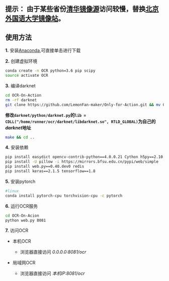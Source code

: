 ## **提示：** 由于某些省份[清华镜像源](https://mirrors.tuna.tsinghua.edu.cn/pypi/web/simple)访问较慢，替换[北京外国语大学镜像站](https://mirrors.bfsu.edu.cn/pypi/web/simple)。

## 使用方法

**1.** 安装[Anaconda](https://mirrors.bfsu.edu.cn/anaconda/archive/Anaconda3-2019.10-Linux-x86_64.sh),可直接单击进行下载

**2.** 创建虚拟环境

```sh
conda create -n OCR python=3.6 pip scipy
source activate OCR
```

**3.** 编译darknet

```sh
cd OCR-On-Action
rm -rf darknet
git clone https://github.com/LemonFan-maker/Only-for-Action.git && mv Only-for-Action darknet
```

**修改``darknet/python/darknet.py``的``lib = CDLL("/home/runner/ocr/darknet/libdarknet.so", RTLD_GLOBAL)``为自己的*darknet*地址**

```sh
make && cd ..
```

**4.** 安装依赖

```sh
pip install easydict opencv-contrib-python==4.0.0.21 Cython h5py==2.10.0 lmdb numpy==1.16 mahotas pandas requests bs4 matplotlib lxml -i https://mirrors.bfsu.edu.cn/pypi/web/simple
pip install -U pillow -i https://mirrors.bfsu.edu.cn/pypi/web/simple
pip install web.py==0.40.dev0 redis
pip install keras==2.1.5 tensorflow==1.8
```

**5.** 安装pytorch

```sh
#linux
conda install pytorch-cpu torchvision-cpu -c pytorch
```

**6.** 运行OCR服务
```sh
cd OCR-On-Acion
python web.py 8081
```

**7.** 访问OCR

- 本机OCR
  - 浏览器直接访问 *0.0.0.0:8081/ocr*

- 局域网OCR
  - 浏览器直接访问 *本机IP:8081/ocr*
